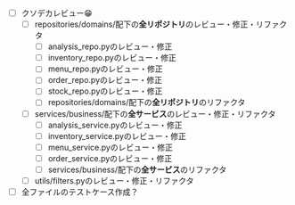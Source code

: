 - [ ] クソデカレビュー😁
    - [ ] repositories/domains/配下の**全リポジトリ**のレビュー・修正・リファクタ
        - [ ] analysis_repo.pyのレビュー・修正
        - [ ] inventory_repo.pyのレビュー・修正
        - [ ] menu_repo.pyのレビュー・修正
        - [ ] order_repo.pyのレビュー・修正
        - [ ] stock_repo.pyのレビュー・修正
        - [ ] repositories/domains/配下の**全リポジトリ**のリファクタ
    - [ ] services/business/配下の**全サービス**のレビュー・修正・リファクタ
        - [ ] analysis_service.pyのレビュー・修正
        - [ ] inventory_service.pyのレビュー・修正
        - [ ] menu_service.pyのレビュー・修正
        - [ ] order_service.pyのレビュー・修正
        - [ ] services/business/配下の**全サービス**のリファクタ
    - [ ] utils/filters.pyのレビュー・修正・リファクタ
- [ ] 全ファイルのテストケース作成？